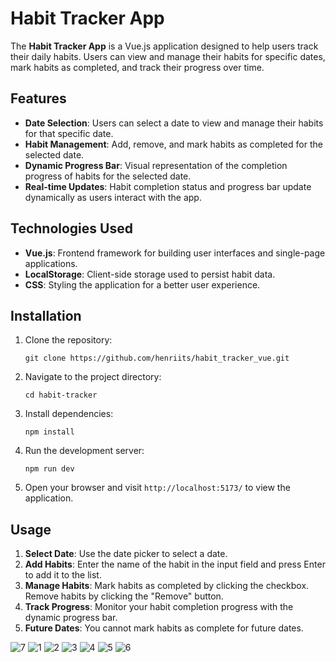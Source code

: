 # Habit Tracker App

The **Habit Tracker App** is a Vue.js application designed to help users track their daily habits. Users can view and manage their habits for specific dates, mark habits as completed, and track their progress over time.

## Features

-   **Date Selection**: Users can select a date to view and manage their habits for that specific date.
-   **Habit Management**: Add, remove, and mark habits as completed for the selected date.
-   **Dynamic Progress Bar**: Visual representation of the completion progress of habits for the selected date.
-   **Real-time Updates**: Habit completion status and progress bar update dynamically as users interact with the app.

## Technologies Used

-   **Vue.js**: Frontend framework for building user interfaces and single-page applications.
-   **LocalStorage**: Client-side storage used to persist habit data.
-   **CSS**: Styling the application for a better user experience.

## Installation

1. Clone the repository:

    ```
    git clone https://github.com/henriits/habit_tracker_vue.git 
    ```

2. Navigate to the project directory:

    ```
    cd habit-tracker
    ```

3. Install dependencies:

    ```
    npm install
    ```

4. Run the development server:

    ```
    npm run dev
    ```

5. Open your browser and visit `http://localhost:5173/` to view the application.

## Usage

1. **Select Date**: Use the date picker to select a date.
2. **Add Habits**: Enter the name of the habit in the input field and press Enter to add it to the list.
3. **Manage Habits**: Mark habits as completed by clicking the checkbox. Remove habits by clicking the "Remove" button.
4. **Track Progress**: Monitor your habit completion progress with the dynamic progress bar.
5. **Future Dates**: You cannot mark habits as complete for future dates.


![7](https://github.com/henriits/habit_tracker_vue/assets/121551949/7bd2c519-8249-442d-acfc-fcecfbd95f9f)
![1](https://github.com/henriits/habit_tracker_vue/assets/121551949/9e1abcbd-db76-49c6-b170-1ec8b8a0b291)
![2](https://github.com/henriits/habit_tracker_vue/assets/121551949/4cf80447-fc34-428c-bdb8-bb7f3526557a)
![3](https://github.com/henriits/habit_tracker_vue/assets/121551949/c4bcd85b-9e8a-4cfc-9683-891ddb8881df)
![4](https://github.com/henriits/habit_tracker_vue/assets/121551949/eb70e788-862a-4723-a72f-54ec3dfd7627)
![5](https://github.com/henriits/habit_tracker_vue/assets/121551949/c5c9845f-af01-4497-9a4c-d8a757a6d4da)
![6](https://github.com/henriits/habit_tracker_vue/assets/121551949/b15f17fb-c902-4662-8389-e72a84bfc5d5)

